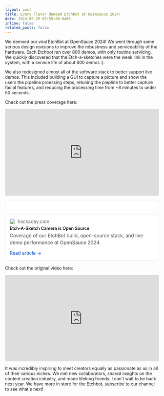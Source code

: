 ```yaml
---
layout: post
title: Every Flavor demoed Etchbot at OpenSauce 2024!
date: 2024-06-25 07:59:00-0400
inline: false
related_posts: false
---
```


We demoed our viral EtchBot at OpenSauce 2024! We went through some serious design revisions to improve the robustness and serviceability of the hardware. Each Etchbot ran over 800 demos, with only routine servicing. We quickly discovered that the Etch-a-sketches were the weak link in the system, with a service life of about 400 demos :).

We also redesigned almost all of the software stack to better support live demos. This included building a GUI to capture a picture and show the users the pipeline proessing steps, retuning the piepline to better capture facial features, and reducing the processing time from ~8 minutes to under 50 seconds.

Check out the press coverage here:


<div style="position: relative; padding-bottom: 56.25%; height: 0; overflow: hidden;">
  <iframe src="https://www.youtube.com/embed/BSJjZlGh7po"
          style="position: absolute; top:0; left:0; width:100%; height:100%;"
          frameborder="0"
          allowfullscreen>
  </iframe>
</div>

<a href="https://hackaday.com/2024/05/20/etch-a-sketch-camera-is-open-source/" target="_blank" rel="noopener"
   style="display:block;text-decoration:none;border:1px solid #e6e6e6;border-radius:8px;padding:14px;background:#fff;transition:box-shadow .08s ease,transform .08s ease;margin:0 0 1rem 0;">
  <div style="display:flex;align-items:center;gap:.5rem;color:#666;font-size:.95rem;margin-bottom:.25rem;">
    <img src="https://hackaday.com/favicon.ico" alt="Hackaday" style="width:18px;height:18px;border-radius:4px;">
    <span>hackaday.com</span>
  </div>
  <div style="font-weight:600;color:#111;margin:.15rem 0 .35rem 0;">Etch-A-Sketch Camera is Open Source</div>
  <p style="color:#444;font-size:.98rem;line-height:1.45;margin:0;">Coverage of our EtchBot build, open-source stack, and live demo performance at OpenSauce 2024.</p>
  <div style="margin-top:.75rem;font-size:.95rem;color:#0b57d0;">Read article →</div>
</a>

Check out the original video here:

<div style="position: relative; padding-bottom: 56.25%; height: 0; overflow: hidden;">
  <iframe src="https://www.youtube.com/embed/cC_Q8FwWT2Dej4LI"
          style="position: absolute; top:0; left:0; width:100%; height:100%;"
          frameborder="0"
          allowfullscreen>
  </iframe>
</div>


It was incredibly inspiring to meet creators equally as passionate as us in all of their various niches. We met new collaborators, shared insights on the content creation industry, and made lifelong friends. I can't wait to be back next year. We have more in store for the Etchbot, subscribe to our channel to see what's next!


